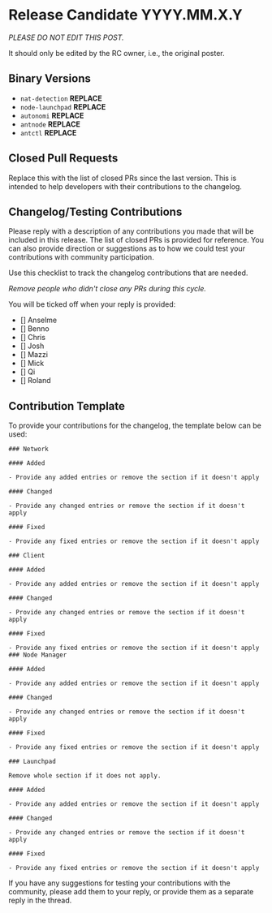# Release Candidate YYYY.MM.X.Y

*PLEASE DO NOT EDIT THIS POST.*

It should only be edited by the RC owner, i.e., the original poster.

## Binary Versions

* `nat-detection` __REPLACE__
* `node-launchpad` __REPLACE__
* `autonomi` __REPLACE__
* `antnode` __REPLACE__
* `antctl` __REPLACE__

## Closed Pull Requests

Replace this with the list of closed PRs since the last version. This is intended to help developers
with their contributions to the changelog.

## Changelog/Testing Contributions

Please reply with a description of any contributions you made that will be included in this release.
The list of closed PRs is provided for reference. You can also provide direction or suggestions as
to how we could test your contributions with community participation.

Use this checklist to track the changelog contributions that are needed.

*Remove people who didn't close any PRs during this cycle.*

You will be ticked off when your reply is provided:

- [] Anselme
- [] Benno
- [] Chris
- [] Josh
- [] Mazzi
- [] Mick
- [] Qi
- [] Roland

## Contribution Template

To provide your contributions for the changelog, the template below can be used:
```
### Network

#### Added

- Provide any added entries or remove the section if it doesn't apply

#### Changed

- Provide any changed entries or remove the section if it doesn't apply

#### Fixed

- Provide any fixed entries or remove the section if it doesn't apply

### Client

#### Added

- Provide any added entries or remove the section if it doesn't apply

#### Changed

- Provide any changed entries or remove the section if it doesn't apply

#### Fixed

- Provide any fixed entries or remove the section if it doesn't apply
### Node Manager

#### Added

- Provide any added entries or remove the section if it doesn't apply

#### Changed

- Provide any changed entries or remove the section if it doesn't apply

#### Fixed

- Provide any fixed entries or remove the section if it doesn't apply

### Launchpad

Remove whole section if it does not apply.

#### Added

- Provide any added entries or remove the section if it doesn't apply

#### Changed

- Provide any changed entries or remove the section if it doesn't apply

#### Fixed

- Provide any fixed entries or remove the section if it doesn't apply
```

If you have any suggestions for testing your contributions with the community, please add them to
your reply, or provide them as a separate reply in the thread.
